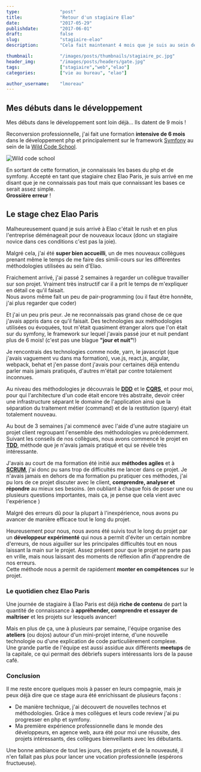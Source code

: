 ```yaml
---
type:               "post"
title:              "Retour d'un stagiaire Elao"
date:               "2017-05-29"
publishdate:        "2017-06-01"
draft:              false
slug:               "stagiaire-elao"
description:        "Cela fait maintenant 4 mois que je suis au sein de la tribu Elao Paris et je pense qu'il est intéressant de prendre un peu de recul sur les mois écoulés"

thumbnail:          "/images/posts/thumbnails/stagiaire_pc.jpg"
header_img:         "/images/posts/headers/gate.jpg"
tags:               ["stagiaire","web","elao"]
categories:         ["vie au bureau", "elao"]

author_username:    "lmoreau"
---
```


## Mes débuts dans le développement 

Mes débuts dans le développement sont loin déjà... Ils datent de 9 mois !  

Reconversion professionnelle, j'ai fait une formation **intensive de 6 mois** dans le développement php et principalement sur le framework [Symfony](https://symfony.com/)
au sein de la [Wild Code School](https://wildcodeschool.fr/).  

![Wild code school](https://img.scoop.it/CMCMxePYs9vcIb8J5hH57zl72eJkfbmt4t8yenImKBVvK0kTmF0xjctABnaLJIm9)

En sortant de cette formation, je connaissais les bases du php et de symfony. Accepté en tant que stagiaire chez Elao Paris, je suis arrivé en me disant que je ne connaissais pas tout mais que connaissant les bases ce serait assez simple.  
**Grossière erreur** !

## Le stage chez Elao Paris

Malheureusement quand je suis arrivé à Elao c'était le rush et en plus l'entreprise déménageait pour de nouveaux locaux (donc un stagiaire novice dans ces conditions c'est pas la joie).  

Malgré cela, j'ai été **super bien accueilli**, un de mes nouveaux collègues prenant même le temps de me faire des simili-cours sur les différentes méthodologies utilisées au sein d'Elao.

Fraichement arrivé, j'ai passé 2 semaines à regarder un collègue travailler sur son projet. Vraiment très instructif car il a prit le temps de m'expliquer en détail ce qu'il faisait.  
Nous avons même fait un peu de pair-programming (ou il faut être honnête, j'ai plus regarder que coder)

Et j'ai un peu pris peur. Je ne reconnaissais pas grand chose de ce que j'avais appris dans ce qu'il faisait. Des technologies aux méthodologies utilisées ou évoquées, tout m'était quasiment étranger alors que l'on était sur du symfony, le framework sur lequel j'avais passé jour et nuit pendant plus de 6 mois! (c'est pas une blague **"jour et nuit"**!)  

Je rencontrais des technologies comme node, yarn, le javascript (que j'avais vaguement vu dans ma formation), vue.js, react.js, angular, webpack, behat et j'en passe dont j'avais pour certaines déjà entendu parler mais jamais pratiqués, d'autres m'était par contre totalement inconnues.  

Au niveau des méthodologies je découvrais le **[DDD](http://blog.infosaurus.fr/public/docs/DDDViteFait.pdf)** et le **[CQRS](http://blog.octo.com/cqrs-larchitecture-aux-deux-visages-partie-1/)**, et pour moi, pour qui l'architecture d'un code était encore très abstraite, devoir créer une infrastructure séparant le domaine de l'application ainsi que la séparation du traitement métier (command) et de la restitution (query) était totalement nouveau.

Au bout de 3 semaines j'ai commencé avec l'aide d'une autre stagiaire un projet client regroupant l'ensemble des méthodologies vu précédemment.
Suivant les conseils de nos collègues, nous avons commencé le projet en **[TDD](http://igm.univ-mlv.fr/~dr/XPOSE2009/TDD/pagesHTML/PresentationTDD.html)**, méthode que je n'avais jamais pratiqué et qui se révèle très intéressante.

J'avais au court de ma formation été initié aux **méthodes agiles** et à **[SCRUM](https://fr.atlassian.com/agile/scrum)**, j'ai donc pu sans trop de difficultés me lancer dans ce projet.
Je n'avais jamais en dehors de ma formation pu pratiquer ces méthodes, j'ai pu lors de ce projet discuter avec le client, **comprendre, analyser et répondre** au mieux ses besoins. (en oubliant à chaque fois de poser une ou plusieurs questions importantes, mais ça, je pense que cela vient avec l'expérience )

Malgré des erreurs dû pour la plupart à l'inexpérience, nous avons pu avancer de manière efficace tout le long du projet.  

Heureusement pour nous, nous avons été suivis tout le long du projet par un **développeur expérimenté** qui nous a permit d'éviter un certain nombre d'erreurs, de nous aiguiller sur les principales difficultés tout en nous laissant la main sur le projet.
Assez présent pour que le projet ne parte pas en vrille, mais nous laissant des moments de réflexion afin d'apprendre de nos erreurs.  
Cette méthode nous a permit de rapidement **monter en compétences** sur le projet.

### Le quotidien chez Elao Paris

Une journée de stagiaire à Elao Paris est déjà **riche de contenu** de part la quantité de connaissance à **appréhender, comprendre et essayer de maîtriser** et les projets sur lesquels avancer!

Mais en plus de ça, une à plusieurs par semaine, l'équipe organise des **ateliers** (ou dojos) autour d'un mini-projet interne, d'une nouvelle technologie ou d'une explication de code particulièrement complexe.  
Une grande partie de l'équipe est aussi assidue aux différents **meetups** de la capitale, ce qui permait des débriefs supers intéressants lors de la pause café. 

### Conclusion

Il me reste encore quelques mois à passer en leurs compagnie, mais je peux déjà dire que ce stage aura été enrichissant de plusieurs façons :  

* De manière technique, j'ai découvert de nouvelles technos et méthodologies. Grâce à mes collègues et leurs code review j'ai pu progresser en php et symfony.  
* Ma première expérience professionnelle dans le monde des développeurs, en agence web, aura été pour moi une réussite, des projets intéressants, des collègues bienveillants avec les débutants.

Une bonne ambiance de tout les jours, des projets et de la nouveauté, il n'en fallait pas plus pour lancer une vocation professionnelle (espérons fructueuse).
